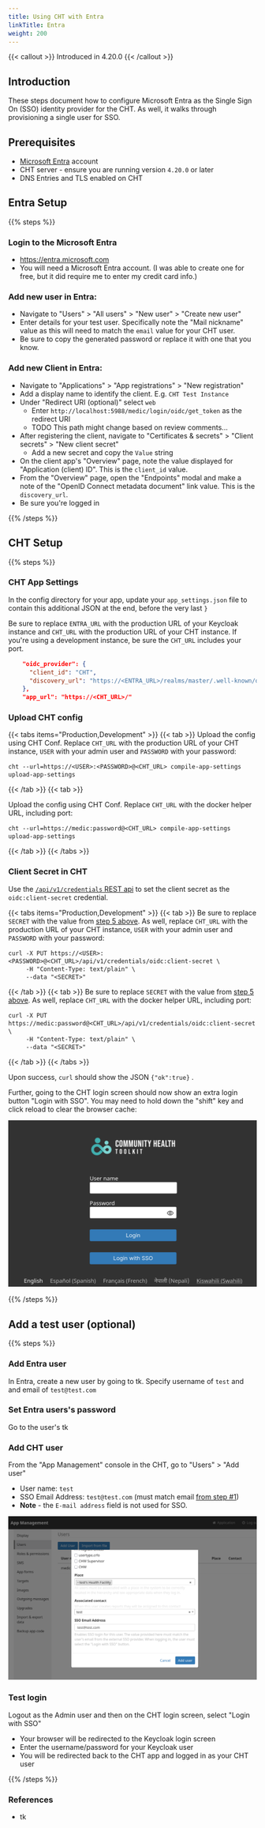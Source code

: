 ```yaml
---
title: Using CHT with Entra
linkTitle: Entra
weight: 200
---
```



{{< callout >}}
Introduced in 4.20.0
{{< /callout >}}

## Introduction

These steps document how to configure Microsoft Entra as the Single Sign On (SSO) identity provider for the CHT. As well, it walks through provisioning a single user for SSO.

## Prerequisites

* [Microsoft Entra](https://entra.microsoft.com) account
* CHT server - ensure you are running version `4.20.0` or later
* DNS Entries and TLS enabled on CHT

## Entra Setup

{{% steps %}}

### Login to the Microsoft Entra

- https://entra.microsoft.com
- You will need a Microsoft Entra account. (I was able to create one for free, but it did require me to enter my credit card info.)

### Add new user in Entra:

-  Navigate to "Users" > "All users" > "New user" > "Create new user"
- Enter details for your test user. Specifically note the "Mail nickname" value as this will need to match the `email` value for your CHT user.
- Be sure to copy the generated password or replace it with one that you know.

### Add new Client in Entra:

- Navigate to "Applications" > "App registrations" > "New registration"
- Add a display name to identify the client. E.g. `CHT Test Instance`
- Under "Redirect URI (optional)" select `web`
    - Enter `http://localhost:5988/medic/login/oidc/get_token` as the redirect URI
    - TODO This path might change based on review comments...
- After registering the client, navigate to "Certificates & secrets" > "Client secrets" > "New client secret"
    - Add a new secret and copy the `Value` string
- On the client app's "Overview" page, note the value displayed for "Application (client) ID". This is the `client_id` value.
- From the "Overview" page, open the "Endpoints" modal and make a note of the "OpenID Connect metadata document" link value. This is the `discovery_url`.
- Be sure you're logged in

{{% /steps %}}

## CHT Setup

{{% steps %}}

### CHT App Settings

In the config directory for your app, update your `app_settings.json` file to contain this additional JSON at the end, before the very last `}`

Be sure to replace `ENTRA_URL` with the production URL of your Keycloak instance and `CHT_URL` with the production URL of your CHT instance. If you're using a development instance, be sure the `CHT_URL` includes your port.

```json
    "oidc_provider": {
      "client_id": "CHT",
      "discovery_url": "https://<ENTRA_URL>/realms/master/.well-known/openid-configuration"
    },
    "app_url": "https://<CHT_URL>/"
```


### Upload CHT config

{{< tabs items="Production,Development" >}}
{{< tab >}}
Upload the config using CHT Conf. Replace `CHT_URL` with the production URL of your CHT instance, `USER` with your admin user and `PASSWORD` with your password:

```
cht --url=https://<USER>:<PASSWORD>@<CHT_URL> compile-app-settings upload-app-settings
```

{{< /tab >}}
{{< tab >}}

Upload the config using CHT Conf.  Replace `CHT_URL` with the docker helper URL, including port:

```
cht --url=https://medic:password@<CHT_URL> compile-app-settings upload-app-settings
```
{{< /tab >}}
{{< /tabs >}}

### Client Secret in CHT

Use the [`/api/v1/credentials` REST api](https://docs.communityhealthtoolkit.org/building/reference/api/#put-apiv1credentials) to set the client secret as the `oidc:client-secret` credential.

{{< tabs items="Production,Development" >}}
{{< tab >}}
Be sure to replace `SECRET` with the value from [step 5 above](#copy-secret). As well, replace `CHT_URL` with the production URL of your CHT instance, `USER` with your admin user and `PASSWORD` with your password:
```shell
curl -X PUT https://<USER>:<PASSWORD>@<CHT_URL>/api/v1/credentials/oidc:client-secret \
     -H "Content-Type: text/plain" \
     --data "<SECRET>"
```

{{< /tab >}}
{{< tab >}}
Be sure to replace `SECRET` with the value from [step 5 above](#copy-secret). As well, replace `CHT_URL` with the docker helper URL, including port:
```shell
curl -X PUT https://medic:password@<CHT_URL>/api/v1/credentials/oidc:client-secret \
     -H "Content-Type: text/plain" \
     --data "<SECRET>"
```
{{< /tab >}}
{{< /tabs >}}

Upon success, `curl` should show the JSON `{"ok":true}` .

Further, going to the CHT login screen should now show an extra login button "Login with SSO". You may need to hold down the "shift" key and click reload to clear the browser cache:

![login-with-sso-button.png](keycloak/login-with-sso-button.png)

{{% /steps %}}


## Add a test user (optional)

{{% steps %}}

### Add Entra user

In Entra,  create a new user by going to  tk.  Specify username of `test` and and email of `test@test.com`


### Set Entra users's password

Go to the user's tk

###  Add CHT user

From the "App Management" console in the CHT, go to "Users" > "Add user"
- User name: `test`
- SSO Email Address: `test@test.com` (must match email [from step #1](#add-keycloak-user))
- **Note** - the `E-mail address` field is not used for SSO.

![cht.new.user.png](keycloak/cht.new.user.png)

###  Test login

Logout as the Admin user and then on the CHT login screen, select "Login with SSO"
- Your browser will be redirected to the Keycloak login screen
- Enter the username/password for your Keycloak user
- You will be redirected back to the CHT app and logged in as your CHT user


{{% /steps %}}

### References

- tk
